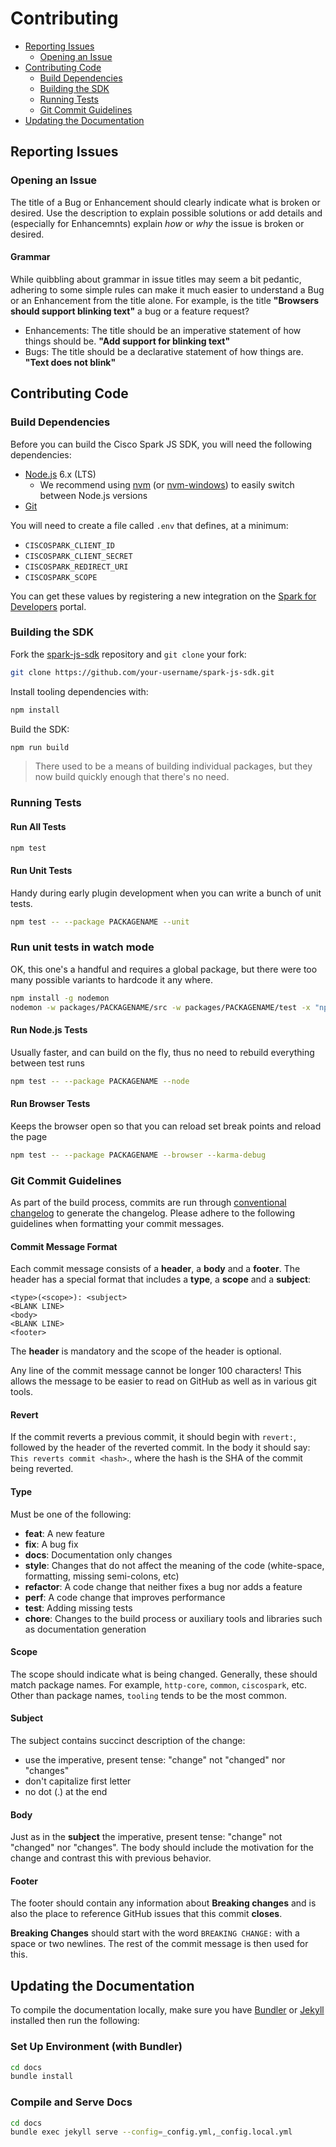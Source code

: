 # Contributing

- [Reporting Issues](#reporting-issues)
  - [Opening an Issue](#opening-an-issue)
- [Contributing Code](#contributing-code)
  - [Build Dependencies](#build-dependencies)
  - [Building the SDK](#building-the-sdk)
  - [Running Tests](#running-tests)
  - [Git Commit Guidelines](#git-commit-guidelines)
- [Updating the Documentation](#updating-the-documentation)

## Reporting Issues

### Opening an Issue

The title of a Bug or Enhancement should clearly indicate what is broken or desired. Use the description to
explain possible solutions or add details and (especially for Enhancemnts) explain *how* or *why* the issue is
broken or desired.

#### Grammar

While quibbling about grammar in issue titles may seem a bit pedantic, adhering to some simple rules can make it much
easier to understand a Bug or an Enhancement from the title alone. For example, is the title **"Browsers should support
blinking text"** a bug or a feature request?
- Enhancements: The title should be an imperative statement of how things should be. **"Add support for blinking text"**
- Bugs: The title should be a declarative statement of how things are. **"Text does not blink"**

## Contributing Code

### Build Dependencies

Before you can build the Cisco Spark JS SDK, you will need the following dependencies:
- [Node.js](https://nodejs.org/) 6.x (LTS)
  - We recommend using [nvm](https://github.com/creationix/nvm) (or [nvm-windows](https://github.com/coreybutler/nvm-windows))
    to easily switch between Node.js versions
- [Git](https://git-scm.com/)

You will need to create a file called `.env` that defines, at a minimum:

- `CISCOSPARK_CLIENT_ID`
- `CISCOSPARK_CLIENT_SECRET`
- `CISCOSPARK_REDIRECT_URI`
- `CISCOSPARK_SCOPE`

You can get these values by registering a new integration on the [Spark for Developers](https://developer.ciscospark.com/add-integration.html) portal.

### Building the SDK

Fork the [spark-js-sdk](https://github.com/ciscospark/spark-js-sdk/) repository and `git clone` your fork:

```bash
git clone https://github.com/your-username/spark-js-sdk.git
```

Install tooling dependencies with:

```bash
npm install
```

Build the SDK:

```bash
npm run build
```

> There used to be a means of building individual packages, but they now build quickly enough that there's no need.

### Running Tests

#### Run All Tests

```bash
npm test
```

#### Run Unit Tests
Handy during early plugin development when you can write a bunch of unit tests.

```bash
npm test -- --package PACKAGENAME --unit
```

### Run unit tests in watch mode
OK, this one's a handful and requires a global package, but there were too many possible variants to
hardcode it any where.

```bash
npm install -g nodemon
nodemon -w packages/PACKAGENAME/src -w packages/PACKAGENAME/test -x "npm test -- --package PACKAGENAME --node"
```

#### Run Node.js Tests
Usually faster, and can build on the fly, thus no need to rebuild everything between test runs

```bash
npm test -- --package PACKAGENAME --node
```

#### Run Browser Tests
Keeps the browser open so that you can reload set break points and reload the page

```bash
npm test -- --package PACKAGENAME --browser --karma-debug
```

### Git Commit Guidelines

As part of the build process, commits are run through [conventional changelog](https://github.com/conventional-changelog/conventional-changelog)
to generate the changelog. Please adhere to the following guidelines when formatting your commit messages.

#### Commit Message Format

Each commit message consists of a **header**, a **body** and a **footer**. The header has a special format that includes a **type**, a **scope** and a **subject**:

```
<type>(<scope>): <subject>
<BLANK LINE>
<body>
<BLANK LINE>
<footer>
```

The **header** is mandatory and the scope of the header is optional.

Any line of the commit message cannot be longer 100 characters! This allows the message to be easier to read on GitHub as well as in various git tools.

#### Revert

If the commit reverts a previous commit, it should begin with `revert:`, followed by the header of the reverted commit. In the body it should say: `This reverts commit <hash>`., where the hash is the SHA of the commit being reverted.

#### Type

Must be one of the following:

- **feat**: A new feature
- **fix**: A bug fix
- **docs**: Documentation only changes
- **style**: Changes that do not affect the meaning of the code (white-space, formatting, missing semi-colons, etc)
- **refactor**: A code change that neither fixes a bug nor adds a feature
- **perf**: A code change that improves performance
- **test**: Adding missing tests
- **chore**: Changes to the build process or auxiliary tools and libraries such as documentation generation

#### Scope

The scope should indicate what is being changed. Generally, these should match package names. For example, `http-core`, `common`, `ciscospark`, etc. Other than package names, `tooling` tends to be the most common.

#### Subject

The subject contains succinct description of the change:

- use the imperative, present tense: "change" not "changed" nor "changes"
- don't capitalize first letter
- no dot (.) at the end

#### Body

Just as in the **subject** the imperative, present tense: "change" not "changed" nor "changes". The body should include the motivation for the change and contrast this with previous behavior.

#### Footer

The footer should contain any information about **Breaking changes** and is also the place to reference GitHub issues that this commit **closes**.

**Breaking Changes** should start with the word `BREAKING CHANGE:` with a space or two newlines. The rest of the commit message is then used for this.

## Updating the Documentation

To compile the documentation locally, make sure you have [Bundler](http://bundler.io/) or
[Jekyll](https://jekyllrb.com/) installed then run the following:

### Set Up Environment (with Bundler)

```bash
cd docs
bundle install
```

### Compile and Serve Docs

```bash
cd docs
bundle exec jekyll serve --config=_config.yml,_config.local.yml
```
